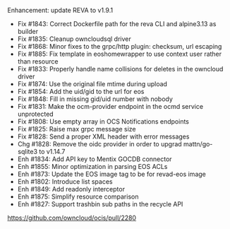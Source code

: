 Enhancement: update REVA to v1.9.1

* Fix #1843: Correct Dockerfile path for the reva CLI and alpine3.13 as builder
* Fix #1835: Cleanup owncloudsql driver
* Fix #1868: Minor fixes to the grpc/http plugin: checksum, url escaping
* Fix #1885: Fix template in eoshomewrapper to use context user rather than resource
* Fix #1833: Properly handle name collisions for deletes in the owncloud driver
* Fix #1874: Use the original file mtime during upload
* Fix #1854: Add the uid/gid to the url for eos
* Fix #1848: Fill in missing gid/uid number with nobody
* Fix #1831: Make the ocm-provider endpoint in the ocmd service unprotected
* Fix #1808: Use empty array in OCS Notifications endpoints
* Fix #1825: Raise max grpc message size
* Fix #1828: Send a proper XML header with error messages
* Chg #1828: Remove the oidc provider in order to upgrad mattn/go-sqlite3 to v1.14.7
* Enh #1834: Add API key to Mentix GOCDB connector
* Enh #1855: Minor optimization in parsing EOS ACLs
* Enh #1873: Update the EOS image tag to be for revad-eos image
* Enh #1802: Introduce list spaces
* Enh #1849: Add readonly interceptor
* Enh #1875: Simplify resource comparison
* Enh #1827: Support trashbin sub paths in the recycle API

https://github.com/owncloud/ocis/pull/2280
